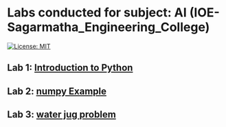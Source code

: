# Labs conducted for subject: AI (IOE-Sagarmatha_Engineering_College)
[![License: MIT](https://img.shields.io/badge/License-MIT-yellow.svg)](https://opensource.org/licenses/MIT)

## Lab 1: [Introduction to Python](https://colab.research.google.com/drive/13Pw7vhCWhqlGSrjrrMPlyY8e2OpThSoI?usp=sharing)

## Lab 2: [numpy Example](https://colab.research.google.com/drive/1jHmsuWVkXNcILOwRUIYwACrzv3_Lc1pE?usp=sharing)

## Lab 3: [water jug problem](https://colab.research.google.com/drive/1p_LjZFECzbRhSGoiPwt07HqmNGNbwj_I?usp=sharing)